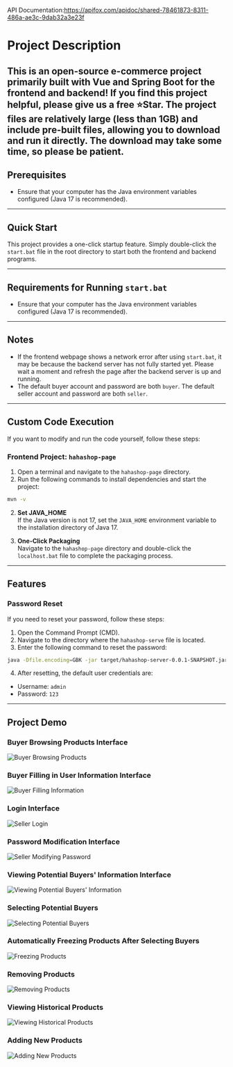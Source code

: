API Documentation:https://apifox.com/apidoc/shared-78461873-8311-486a-ae3c-9dab32a3e23f

# Project Description
This is an open-source e-commerce project primarily built with Vue and Spring Boot for the frontend and backend! If you find this project helpful, please give us a free ⭐Star.
The project files are relatively large (less than 1GB) and include pre-built files, allowing you to download and run it directly. The download may take some time, so please be patient.
---

## Prerequisites
- Ensure that your computer has the Java environment variables configured (Java 17 is recommended).

---

## Quick Start
This project provides a one-click startup feature. Simply double-click the `start.bat` file in the root directory to start both the frontend and backend programs.

---

## Requirements for Running `start.bat`
- Ensure that your computer has the Java environment variables configured (Java 17 is recommended).

---

## Notes
- If the frontend webpage shows a network error after using `start.bat`, it may be because the backend server has not fully started yet. Please wait a moment and refresh the page after the backend server is up and running.
- The default buyer account and password are both `buyer`. The default seller account and password are both `seller`.

---

## Custom Code Execution
If you want to modify and run the code yourself, follow these steps:

### Frontend Project: `hahashop-page`
1. Open a terminal and navigate to the `hahashop-page` directory.
2. Run the following commands to install dependencies and start the project:

``` bash
mvn -v
```
2. **Set JAVA_HOME**  
If the Java version is not 17, set the `JAVA_HOME` environment variable to the installation directory of Java 17.

3. **One-Click Packaging**  
Navigate to the `hahashop-page` directory and double-click the `localhost.bat` file to complete the packaging process.

---

## Features
### Password Reset
If you need to reset your password, follow these steps:
1. Open the Command Prompt (CMD).
2. Navigate to the directory where the `hahashop-serve` file is located.
3. Enter the following command to reset the password:
``` bash
java -Dfile.encoding=GBK -jar target/hahashop-server-0.0.1-SNAPSHOT.jar reset-password
```
4. After resetting, the default user credentials are:
- Username: `admin`
- Password: `123`

---

## Project Demo

### Buyer Browsing Products Interface
![Buyer Browsing Products](./2235020429-额外成果物/1-images/%E4%B9%B0%E5%AE%B6%E6%B5%8F%E8%A7%88%E5%95%86%E5%93%81.png)

### Buyer Filling in User Information Interface
![Buyer Filling Information](./2235020429-额外成果物/1-images/%E4%B9%B0%E5%AE%B6%E5%A1%AB%E5%86%99%E4%BF%A1%E6%81%AF.png "Buyer Filling Information Interface")

### Login Interface
![Seller Login](./2235020429-额外成果物/1-images/%E5%8D%96%E5%AE%B6%E7%99%BB%E5%BD%95.png)

### Password Modification Interface
![Seller Modifying Password](./2235020429-额外成果物/1-images/%E5%8D%96%E5%AE%B6%E4%BF%AE%E6%94%B9%E5%AF%86%E7%A0%81.png)

### Viewing Potential Buyers' Information Interface
![Viewing Potential Buyers' Information](./2235020429-额外成果物/1-images/%E6%9F%A5%E7%9C%8B%E6%84%8F%E5%90%91%E8%B4%AD%E4%B9%B0%E4%BA%BA%E4%BF%A1%E6%81%AF.png)

### Selecting Potential Buyers
![Selecting Potential Buyers](./2235020429-额外成果物/1-images/%E9%80%89%E6%8B%A9%E6%84%8F%E5%90%91%E8%B4%AD%E4%B9%B0%E4%BA%BA%E7%95%8C%E9%9D%A2.png)

### Automatically Freezing Products After Selecting Buyers
![Freezing Products](./2235020429-额外成果物/1-images/%E5%86%BB%E7%BB%93%E5%95%86%E5%93%81.png)

### Removing Products
![Removing Products](./2235020429-额外成果物/1-images/%E6%92%A4%E4%B8%8B%E5%95%86%E5%93%81.png)

### Viewing Historical Products
![Viewing Historical Products](./2235020429-额外成果物/1-images/%E6%9F%A5%E7%9C%8B%E5%8E%86%E5%8F%B2%E5%95%86%E5%93%81.png)

### Adding New Products
![Adding New Products](./2235020429-额外成果物/1-images/%E6%B7%BB%E5%8A%A0%E6%96%B0%E7%9A%84%E5%95%86%E5%93%81.png)